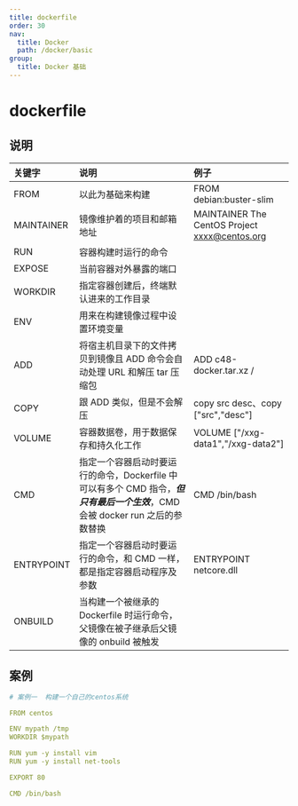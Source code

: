 ```yaml
---
title: dockerfile
order: 30
nav:
  title: Docker
  path: /docker/basic
group:
  title: Docker 基础
---
```


# dockerfile

## 说明

| 关键字     | 说明                                                                                                                           | 例子                                            |
| :--------- | :----------------------------------------------------------------------------------------------------------------------------- | :---------------------------------------------- |
| FROM       | 以此为基础来构建                                                                                                               | FROM debian:buster-slim                         |
| MAINTAINER | 镜像维护着的项目和邮箱地址                                                                                                     | MAINTAINER The CentOS Project <xxxx@centos.org> |
| RUN        | 容器构建时运行的命令                                                                                                           |
| EXPOSE     | 当前容器对外暴露的端口                                                                                                         |
| WORKDIR    | 指定容器创建后，终端默认进来的工作目录                                                                                         |
| ENV        | 用来在构建镜像过程中设置环境变量                                                                                               |
| ADD        | 将宿主机目录下的文件拷贝到镜像且 ADD 命令会自动处理 URL 和解压 tar 压缩包                                                      | ADD c48-docker.tar.xz /                         |
| COPY       | 跟 ADD 类似，但是不会解压                                                                                                      | copy src desc、copy ["src","desc"]              |
| VOLUME     | 容器数据卷，用于数据保存和持久化工作                                                                                           | VOLUME ["/xxg-data1","/xxg-data2"]              |
| CMD        | 指定一个容器启动时要运行的命令，Dockerfile 中可以有多个 CMD 指令，**_但只有最后一个生效_**，CMD 会被 docker run 之后的参数替换 | CMD /bin/bash                                   |
| ENTRYPOINT | 指定一个容器启动时要运行的命令，和 CMD 一样，都是指定容器启动程序及参数                                                        | ENTRYPOINT netcore.dll                          |
| ONBUILD    | 当构建一个被继承的 Dockerfile 时运行命令，父镜像在被子继承后父镜像的 onbuild 被触发                                            |

## 案例

```yml
# 案例一  构建一个自己的centos系统

FROM centos

ENV mypath /tmp
WORKDIR $mypath

RUN yum -y install vim
RUN yum -y install net-tools

EXPORT 80

CMD /bin/bash
```
